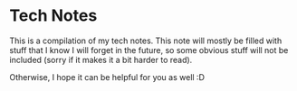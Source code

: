 # Tech Notes
This is a compilation of my tech notes. This note will mostly be filled with stuff that I know I will forget in the future, so some obvious stuff will not be included (sorry if it makes it a bit harder to read).

Otherwise, I hope it can be helpful for you as well :D